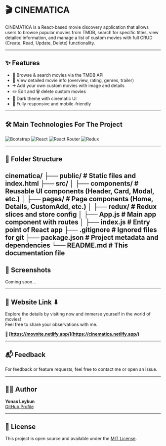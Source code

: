 # 🎬 CINEMATICA

CINEMATICA is a React-based movie discovery application that allows users to browse popular movies from TMDB, search for specific titles, view detailed information, and manage a list of custom movies with full CRUD (Create, Read, Update, Delete) functionality.

---

## ✨ Features

- 🔎 Browse & search movies via the TMDB API
- 🎥 View detailed movie info (overview, rating, genres, trailer)
- ➕ Add your own custom movies with image and details
- ✏️ Edit and 🗑️ delete custom movies
- 🌙 Dark theme with cinematic UI
- 📱 Fully responsive and mobile-friendly

---

## 🛠 Main Technologies For The Project

![Bootstrap](https://img.shields.io/badge/bootstrap-%23563D7C.svg?style=for-the-badge&logo=bootstrap&logoColor=white) 
![React](https://img.shields.io/badge/react-%2320232a.svg?style=for-the-badge&logo=react&logoColor=%2361DAFB)
![React Router](https://img.shields.io/badge/React_Router-CA4245?style=for-the-badge&logo=react-router&logoColor=white)
![Redux](https://img.shields.io/badge/redux-%23593d88.svg?style=for-the-badge&logo=redux&logoColor=white)

---

## 📂 Folder Structure

cinematica/
├── public/ # Static files and index.html
├── src/
│ ├── components/ # Reusable UI components (Header, Card, Modal, etc.)
│ ├── pages/ # Page components (Home, Details, CustomAdd, etc.)
│ ├── redux/ # Redux slices and store config
│ ├── App.js # Main app component with routes
│ ├── index.js # Entry point of React app
├── .gitignore # Ignored files for git
├── package.json # Project metadata and dependencies
└── README.md # This documentation file
---

## 📸 Screenshots

Coming soon...

---

## 📌 Website Link ⬇

Explore the details by visiting now and immerse yourself in the world of movies!  
Feel free to share your observations with me.

**🔗 [https://movnite.netlify.app/](https://cinematica.netlify.app/)**

---

## 📬 Feedback

For feedback or feature requests, feel free to contact me or open an issue.

---

## 🧑‍💻 Author

**Yonas Leykun**  
[GitHub Profile](https://github.com/yonasleykun27)

---

## 📄 License

This project is open source and available under the [MIT License](LICENSE).
